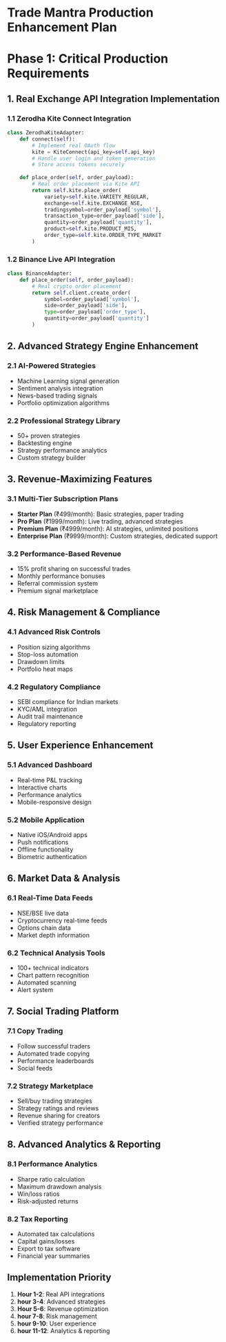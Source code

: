 # Trade Mantra Production Enhancement Plan

# Phase 1: Critical Production Requirements

## 1. Real Exchange API Integration Implementation

### 1.1 Zerodha Kite Connect Integration

```python
class ZerodhaKiteAdapter:
    def connect(self):
        # Implement real OAuth flow
        kite = KiteConnect(api_key=self.api_key)
        # Handle user login and token generation
        # Store access tokens securely
        
    def place_order(self, order_payload):
        # Real order placement via Kite API
        return self.kite.place_order(
            variety=self.kite.VARIETY_REGULAR,
            exchange=self.kite.EXCHANGE_NSE,
            tradingsymbol=order_payload['symbol'],
            transaction_type=order_payload['side'],
            quantity=order_payload['quantity'],
            product=self.kite.PRODUCT_MIS,
            order_type=self.kite.ORDER_TYPE_MARKET
        )
```

### 1.2 Binance Live API Integration

```python
class BinanceAdapter:
    def place_order(self, order_payload):
        # Real crypto order placement
        return self.client.create_order(
            symbol=order_payload['symbol'],
            side=order_payload['side'],
            type=order_payload['order_type'],
            quantity=order_payload['quantity']
        )
```

## 2. Advanced Strategy Engine Enhancement

### 2.1 AI-Powered Strategies

- Machine Learning signal generation
- Sentiment analysis integration
- News-based trading signals
- Portfolio optimization algorithms

### 2.2 Professional Strategy Library

- 50+ proven strategies
- Backtesting engine
- Strategy performance analytics
- Custom strategy builder

## 3. Revenue-Maximizing Features

### 3.1 Multi-Tier Subscription Plans

- **Starter Plan** (₹499/month): Basic strategies, paper trading
- **Pro Plan** (₹1999/month): Live trading, advanced strategies
- **Premium Plan** (₹4999/month): AI strategies, unlimited positions
- **Enterprise Plan** (₹9999/month): Custom strategies, dedicated support

### 3.2 Performance-Based Revenue

- 15% profit sharing on successful trades
- Monthly performance bonuses
- Referral commission system
- Premium signal marketplace

## 4. Risk Management & Compliance

### 4.1 Advanced Risk Controls

- Position sizing algorithms
- Stop-loss automation
- Drawdown limits
- Portfolio heat maps

### 4.2 Regulatory Compliance

- SEBI compliance for Indian markets
- KYC/AML integration
- Audit trail maintenance
- Regulatory reporting

## 5. User Experience Enhancement

### 5.1 Advanced Dashboard

- Real-time P&L tracking
- Interactive charts
- Performance analytics
- Mobile-responsive design

### 5.2 Mobile Application

- Native iOS/Android apps
- Push notifications
- Offline functionality
- Biometric authentication

## 6. Market Data & Analysis

### 6.1 Real-Time Data Feeds

- NSE/BSE live data
- Cryptocurrency real-time feeds
- Options chain data
- Market depth information

### 6.2 Technical Analysis Tools

- 100+ technical indicators
- Chart pattern recognition
- Automated scanning
- Alert system

## 7. Social Trading Platform

### 7.1 Copy Trading

- Follow successful traders
- Automated trade copying
- Performance leaderboards
- Social feeds

### 7.2 Strategy Marketplace

- Sell/buy trading strategies
- Strategy ratings and reviews
- Revenue sharing for creators
- Verified strategy performance

## 8. Advanced Analytics & Reporting

### 8.1 Performance Analytics

- Sharpe ratio calculation
- Maximum drawdown analysis
- Win/loss ratios
- Risk-adjusted returns

### 8.2 Tax Reporting

- Automated tax calculations
- Capital gains/losses
- Export to tax software
- Financial year summaries

## Implementation Priority

1. **Hour 1-2**: Real API integrations
2. **hour 3-4**: Advanced strategies
3. **Hour 5-6**: Revenue optimization
4. **hour 7-8**: Risk management
5. **hour 9-10**: User experience
6. **hour 11-12**: Analytics & reporting
